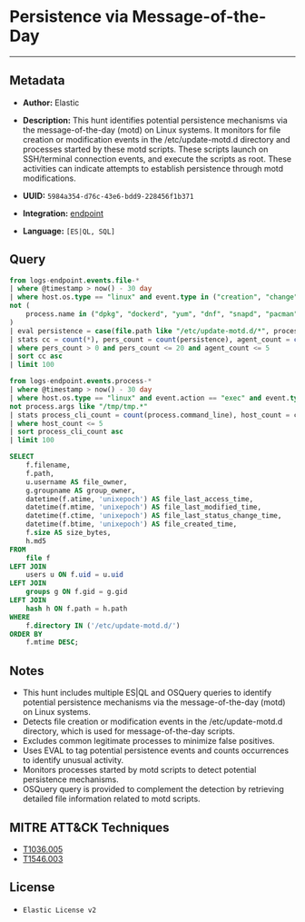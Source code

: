 # Persistence via Message-of-the-Day

---

## Metadata

- **Author:** Elastic
- **Description:** This hunt identifies potential persistence mechanisms via the message-of-the-day (motd) on Linux systems. It monitors for file creation or modification events in the /etc/update-motd.d directory and processes started by these motd scripts. These scripts launch on SSH/terminal connection events, and execute the scripts as root. These activities can indicate attempts to establish persistence through motd modifications.

- **UUID:** `5984a354-d76c-43e6-bdd9-228456f1b371`
- **Integration:** [endpoint](https://docs.elastic.co/integrations/endpoint)
- **Language:** `[ES|QL, SQL]`

## Query

```sql
from logs-endpoint.events.file-*
| where @timestamp > now() - 30 day
| where host.os.type == "linux" and event.type in ("creation", "change") and file.path like "/etc/update-motd.d/*" and
not (
    process.name in ("dpkg", "dockerd", "yum", "dnf", "snapd", "pacman")
)
| eval persistence = case(file.path like "/etc/update-motd.d/*", process.name, null)
| stats cc = count(*), pers_count = count(persistence), agent_count = count(agent.id) by process.executable, file.path, host.name, user.name
| where pers_count > 0 and pers_count <= 20 and agent_count <= 5
| sort cc asc
| limit 100
```

```sql
from logs-endpoint.events.process-*
| where @timestamp > now() - 30 day
| where host.os.type == "linux" and event.action == "exec" and event.type == "start" and process.parent.executable like "/etc/update-motd.d/*" and
not process.args like "/tmp/tmp.*"
| stats process_cli_count = count(process.command_line), host_count = count_distinct(host.name) by process.command_line, process.executable, process.parent.executable
| where host_count <= 5
| sort process_cli_count asc
| limit 100
```

```sql
SELECT
    f.filename,
    f.path,
    u.username AS file_owner,
    g.groupname AS group_owner,
    datetime(f.atime, 'unixepoch') AS file_last_access_time,
    datetime(f.mtime, 'unixepoch') AS file_last_modified_time,
    datetime(f.ctime, 'unixepoch') AS file_last_status_change_time,
    datetime(f.btime, 'unixepoch') AS file_created_time,
    f.size AS size_bytes,
    h.md5
FROM
    file f
LEFT JOIN
    users u ON f.uid = u.uid
LEFT JOIN
    groups g ON f.gid = g.gid
LEFT JOIN
    hash h ON f.path = h.path
WHERE
    f.directory IN ('/etc/update-motd.d/')
ORDER BY
    f.mtime DESC;
```

## Notes

- This hunt includes multiple ES|QL and OSQuery queries to identify potential persistence mechanisms via the message-of-the-day (motd) on Linux systems.
- Detects file creation or modification events in the /etc/update-motd.d directory, which is used for message-of-the-day scripts.
- Excludes common legitimate processes to minimize false positives.
- Uses EVAL to tag potential persistence events and counts occurrences to identify unusual activity.
- Monitors processes started by motd scripts to detect potential persistence mechanisms.
- OSQuery query is provided to complement the detection by retrieving detailed file information related to motd scripts.
## MITRE ATT&CK Techniques

- [T1036.005](https://attack.mitre.org/techniques/T1036/005)
- [T1546.003](https://attack.mitre.org/techniques/T1546/003)

## License

- `Elastic License v2`

